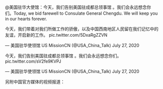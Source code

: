@美国驻华大使馆：今天，我们告别美国驻成都总领事馆 。我们会永远想念你们。Today, we bid farewell to Consulate General Chengdu. We will keep you in our hearts forever. 

今天，我们带着对我们所做工作的骄傲，以及中国西南地区人民留在我们记忆中的友谊，开启新的工作。 pic.twitter.com/5DxaRgZZVN

&mdash; 美国驻华使领馆 US MissionCN (@USA_China_Talk) July 27, 2020 

今天，我们告别美国驻成都总领事馆 。我们会永远想念你们。 pic.twitter.com/sV2fe9KVPJ

&mdash; 美国驻华使领馆 US MissionCN (@USA_China_Talk) July 27, 2020 

另附中国官方媒体的视频报道： 
